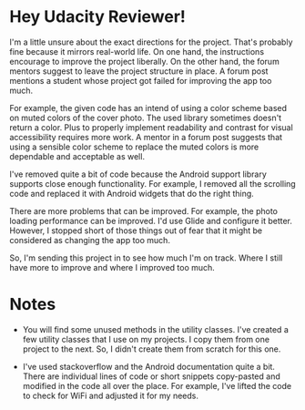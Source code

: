 # Hey Udacity Reviewer!
I'm a little unsure about the exact directions for the project. That's probably fine because it
mirrors real-world life. On one hand, the instructions encourage to improve the project liberally.
On the other hand, the forum mentors suggest to leave the project structure in place. A forum
post mentions a student whose project got failed for improving the app too much.

For example, the given code has an intend of using a color scheme based on muted colors of the
cover photo. The used library sometimes doesn't return a color. Plus to properly implement
readability and contrast for visual accessibility requires more work. A mentor in a forum post
suggests that using a sensible color scheme to replace the muted colors is more dependable and
acceptable as well.

I've removed quite a bit of code because the Android support library supports close enough
functionality. For example, I removed all the scrolling code and replaced it with Android widgets
that do the right thing.

There are more problems that can be improved. For example, the photo loading performance can be
improved. I'd use Glide and configure it better. However, I stopped short of those things out of
fear that it might be considered as changing the app too much.

So, I'm sending this project in to see how much I'm on track. Where I still have more to improve
and where I improved too much.


# Notes
- You will find some unused methods in the utility classes. I've created a few utility classes that
I use on my projects. I copy them from one project to the next. So, I didn't create them from
scratch for this one.

- I've used stackoverflow and the Android documentation quite a bit. There are individual lines of
code or short snippets copy-pasted and modified in the code all over the place. For example, I've
lifted the code to check for WiFi and adjusted it for my needs.
